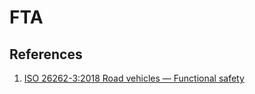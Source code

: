 # FTA



## References

1. [ISO 26262-3:2018 Road vehicles — Functional safety ](https://www.iso.org/standard/68383.html)

